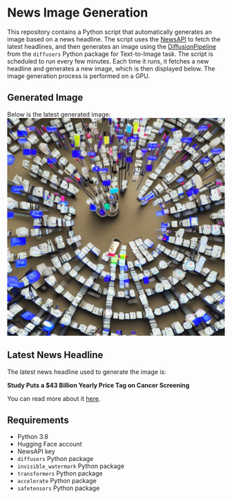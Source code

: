 # News Image Generation
This repository contains a Python script that automatically generates an image based on a news headline. The script uses the [NewsAPI](https://newsapi.org/) to fetch the latest headlines, and then generates an image using the [DiffusionPipeline](https://github.com/huggingface/diffusers) from the `diffusers` Python package for Text-to-Image task.
The script is scheduled to run every few minutes. Each time it runs, it fetches a new headline and generates a new image, which is then displayed below. The image generation process is performed on a GPU.

## Generated Image
Below is the latest generated image:
![Generated Image](image.png)

## Latest News Headline
The latest news headline used to generate the image is:

**Study Puts a $43 Billion Yearly Price Tag on Cancer Screening**

You can read more about it [here](https://news.google.com/rss/articles/CBMif0FVX3lxTE5SaFBLSzU2enFsU0c5Ynh2alI2TWxQMl9EVmJKZGdmSTNyeE16OEN1SktDVmZPZ3VWd1pkbDRpbGdKVDhzeWxxY2FreXZnbWdva1QwdV85d3lRbVpzX0pkaFlwUU16SHQ0S20tZWxNb0xBRGhZeTlZSXBKa3B2WEE?oc=5).

## Requirements
- Python 3.8
- Hugging Face account
- NewsAPI key
- `diffusers` Python package
- `invisible_watermark` Python package
- `transformers` Python package
- `accelerate` Python package
- `safetensors` Python package
